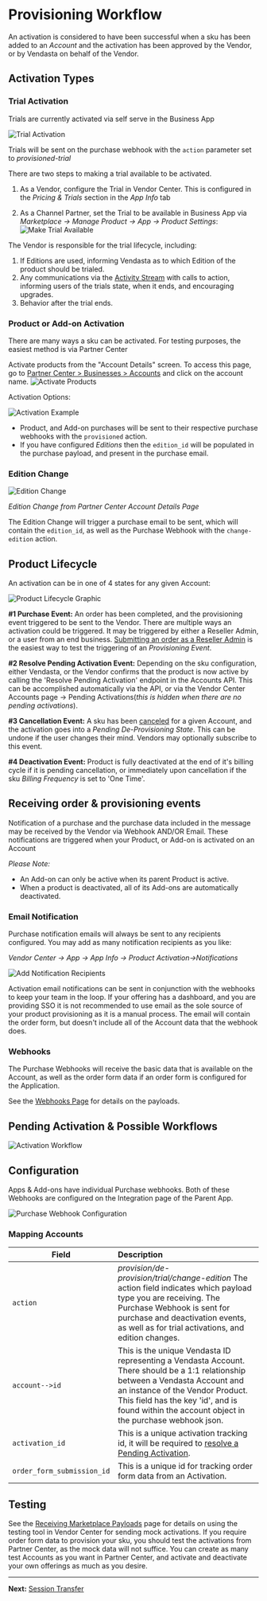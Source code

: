 # Provisioning Workflow

An activation is considered to have been successful when a sku has been added to an _Account_ and the activation has been approved by the Vendor, or by Vendasta on behalf of the Vendor.

## Activation Types

### Trial Activation
Trials are currently activated via self serve in the Business App

![Trial Activation](https://storage.googleapis.com/wordpress-www-vendasta/developers/2020/trial_800.png)

<div class="background-accent info short">

Trials will be sent on the purchase webhook with the `action` parameter set to _provisioned-trial_
</div>

There are two steps to making a trial available to be activated.

1. As a Vendor, configure the Trial in Vendor Center. This is configured in the _Pricing & Trials_ section in the _App Info_ tab

2. As a Channel Partner, set the Trial to be available in Business App via _Marketplace -> Manage Product -> App -> Product Settings_:
![Make Trial Available](https://storage.googleapis.com/wordpress-www-vendasta/developers/2020/trial_config_800.png)

The Vendor is responsible for the trial lifecycle, including:

1. If Editions are used, informing Vendasta as to which Edition of the product should be trialed.
2. Any communications via the [Activity Stream](/vendors/integration/activity-stream) with calls to action, informing users of the trials state, when it ends, and encouraging upgrades.
3. Behavior after the trial ends.



### Product or Add-on Activation

There are many ways a sku can be activated. For testing purposes, the easiest method is via Partner Center

Activate products from the "Account Details" screen. To access this page, go to [Partner Center > Businesses > Accounts](https://partners.vendasta.com/manage-accounts) and click on the account name.
![Activate Products](https://storage.googleapis.com/wordpress-www-vendasta/developers/2020/activation_route_800.png)

Activation Options:

![Activation Example](https://storage.googleapis.com/wordpress-www-vendasta/developers/2020/product_activation_labels.png)

<div class="background-accent info short">

* Product, and Add-on purchases will be sent to their respective purchase webhooks with the `provisioned` action.
* If you have configured _Editions_ then the `edition_id` will be populated in the purchase payload, and present in the purchase email.
</div>

### Edition Change

![Edition Change](https://storage.googleapis.com/wordpress-www-vendasta/developers/2020/edition_change.gif)

_Edition Change from Partner Center Account Details Page_

<div class="background-accent info short">

The Edition Change will trigger a purchase email to be sent, which will contain the `edition_id`, as well as the Purchase Webhook with the `change-edition` action.
</div>


## Product Lifecycle

An activation can be in one of 4 states for any given Account:

![Product Lifecycle Graphic](https://storage.googleapis.com/wordpress-www-vendasta/developers/2018/11/product_lifecycle3-296x300.png)

**#1 Purchase Event:** An order has been completed, and the provisioning event triggered to be sent to the Vendor. There are multiple ways an activation could be triggered. It may be triggered by either a Reseller Admin, or a user from an end business. [Submitting an order as a Reseller Admin](https://support.vendasta.com/hc/en-us/articles/4406958134807) is the easiest way to test the triggering of an _Provisioning Event_.

**#2 Resolve Pending Activation Event:** Depending on the sku configuration, either Vendasta, or the Vendor confirms that the product is now active by calling the 'Resolve Pending Activation' endpoint in the Accounts API. This can be accomplished automatically via the API, or via the Vendor Center Accounts page -> Pending Activations(_this is hidden when there are no pending activations_).

**#3 Cancellation Event:** A sku has been [canceled](https://support.vendasta.com/hc/en-us/articles/206621228) for a given Account, and the activation goes into a _Pending De-Provisioning State_. This can be undone if the user changes their mind. Vendors may optionally subscribe to this event.

**#4 Deactivation Event:** Product is fully deactivated at the end of it's billing cycle if it is pending cancellation, or immediately upon cancellation if the sku _Billing Frequency_ is set to 'One Time'.

## Receiving order & provisioning events
Notification of a purchase and the purchase data included in the message may be received by the Vendor via Webhook AND/OR Email. These notifications are triggered when your Product, or Add-on is activated on an Account

<div class="background-accent remember">

_Please Note:_

* An Add-on can only be active when its parent Product is active.
* When a product is deactivated, all of its Add-ons are automatically deactivated.
</div>

### Email Notification

Purchase notification emails will always be sent to any recipients configured. You may add as many notification recipients as you like:

_Vendor Center -> App -> App Info -> Product Activation->Notifications_

![Add Notification Recipients](https://storage.googleapis.com/wordpress-www-vendasta/developers/2020/Notifications_800.png)

Activation email notifications can be sent in conjunction with the webhooks to keep your team in the loop. If your offering has a dashboard, and you are providing SSO it is not recommended to use email as the sole source of your product provisioning as it is a manual process. The email will contain the order form, but doesn't include all of the Account data that the webhook does.

### Webhooks

The Purchase Webhooks will receive the basic data that is available on the Account, as well as the order form data if an order form is configured for the Application.

See the [Webhooks Page](/vendors/web-hooks#product-purchase-hook) for details on the payloads. 

## Pending Activation & Possible Workflows

![Activation Workflow](https://storage.googleapis.com/wordpress-www-vendasta/developers/2019/Activation%20Workflow.png)

## Configuration

Apps & Add-ons have individual Purchase webhooks. Both of these Webhooks are configured on the Integration page of the Parent App.

![Purchase Webhook Configuration](https://storage.googleapis.com/wordpress-www-vendasta/developers/2018/11/PurchaseWebhooks.jpg)

### Mapping Accounts

|Field| Description
| --------------|:----|
|`action`|  _provision/de-provision/trial/change-edition_ The action field indicates which payload type you are receiving. The Purchase Webhook is sent for purchase and deactivation events, as well as for trial activations, and edition changes.|
|`account-->id`| This is the unique Vendasta ID representing a Vendasta Account. There should be a 1:1 relationship between a Vendasta Account and an instance of the Vendor Product. This field has the key 'id', and is found within the account object in the purchase webhook json. |
|`activation_id` | This is a unique activation tracking id, it will be required to [resolve a Pending Activation](https://developers.vendasta.com/swaggerui#/account/post_activation_resolve_).|
|`order_form_submission_id` |This is a unique id for tracking order form data from an Activation.

## Testing

See the [Receiving Marketplace Payloads](/vendors/getting-started/receive-payload) page for details on using the testing tool in Vendor Center for sending mock activations. If you require order form data to provision your sku, you should test the activations from Partner Center, as the mock data will not suffice. 
You can create as many test Accounts as you want in Partner Center, and activate and deactivate your own offerings as much as you desire.

---

**Next:** [Session Transfer](/vendors/integration/session-transfer)
